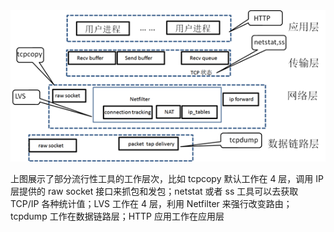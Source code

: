 <img src=".assets/%E7%BD%91%E7%BB%9C%E8%B0%83%E8%AF%95%E5%B7%A5%E5%85%B7/bde9eeef447f3b3199b481aee2f4e18d.png" alt="img" style="zoom:150%;" />

上图展示了部分流行性工具的工作层次，比如 tcpcopy 默认工作在 4 层，调用 IP 层提供的 raw socket 接口来抓包和发包；netstat 或者 ss 工具可以去获取 TCP/IP 各种统计值；LVS 工作在 4 层，利用 Netfilter 来强行改变路由；tcpdump 工作在数据链路层；HTTP 应用工作在应用层